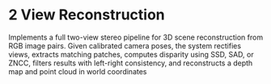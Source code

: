 # 2 View Reconstruction

Implements a full two-view stereo pipeline for 3D scene reconstruction from RGB image pairs. Given calibrated camera poses, the system rectifies views, extracts matching patches, computes disparity using SSD, SAD, or ZNCC, filters results with left-right consistency, and reconstructs a depth map and point cloud in world coordinates
